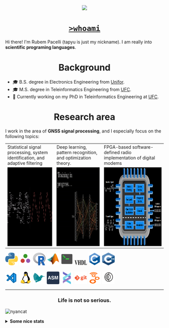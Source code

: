 <!--
**tapyu/tapyu** is a ✨ _special_ ✨ repository because its `README.md` (this file) appears on your GitHub profile.

That is what I'm using to make the this Markdown:

*** About wakatime *** (./.github/workflows/waka-readme-stats.yml or the "Waka Readme" github action):
- How To Use Github's New Personal README and Wakatime: https://www.youtube.com/watch?v=jazcHIaitfE
- Adding Weekly Coding Stats to your GitHub Readme Profile: https://www.youtube.com/watch?v=sZi8MmQP3MY

*** About updating README.md with recent activities *** (./.github/workflows/update-readme-recent-activities.yml or the "Update README with recent activities" github action)
- How To Create An Amazing Profile ReadMe With GitHub Actions -> https://www.youtube.com/watch?v=ECuqb5Tv9qI

*** about deploying your own vercel instance (it is the "GitHub Performance" section of my README.dm) ***
1 -> https://github.com/anuraghazra/github-readme-stats#deploy-on-your-own-vercel-instance
2 -> https://www.youtube.com/watch?v=n6d4KHSKqGk&t=107s
3 -> https://github.com/tapyu/github-readme-stats/blob/master/vercel.json
4 -> https://vercel.com/docs/cli#project-configuration
5 -> https://github.com/abhisheknaiidu/awesome-github-profile-readme

*** other things ***
- awesome-github-profile-readme: https://github.com/abhisheknaiidu/awesome-github-profile-readme
- Shelds.io: https://github.com/badges/shields

-->

<p align='center'>
    <img align='center' src="https://img.shields.io/github/followers/tapyu?style=social">
</p>

<h1 align="center"><a href="https://linktr.ee/tapyu"><code>>whoami</code></a></h1>
Hi there! I'm Rubem Pacelli (tapyu is just my nickname). I am really into <b>scientific programing languages</b>.
<h1 align="center">Background</h1>
<ul>
  <li>🎓 B.S. degree in Electronics Engineering from <a href="https://unifor.br/">Unifor</a>.</li>
  <li>🎓 M.S. degree in Teleinformatics Engineering from <a href="http://www.ufc.br/">UFC</a>.</li>
  <li>🔬 Currently working on my PhD in Teleinformatics Engineering at <a href="http://www.ufc.br/">UFC</a>.</li>
</ul>
<h1 align="center">Research area</h1>
I work in the area of <b>GNSS signal processing</b>, and I especially focus on the following topics:
<table>
  <tr>
    <td width="250">Statistical signal processing, system identification, and adaptive filtering</td>
     <td width="250">Deep learning, pattern recognition, and optimization theory.</td>
     <td width="350">FPGA-based software-defined radio implementation of digital modems</td>
  </tr>
  <tr>
    <td valign="top" align="center"><img height="250" width="250" src="figs/signal.gif"></td>
    <td valign="middle" align="center"><img height="250" width="250" src="figs/test.gif"></td>
    <td valign="top" align="center"><img height="250" width="900" src="figs/embedded systems microprocessor.png"></td>
  </tr>
</table>

<code><a href="https://www.python.org/"><img height="40" width="40" alt="python" src="figs/python_colorful.svg"></a></code>
<code><a href="https://julialang.org/"><img height="40" width="40" alt="Julia programming language" src="figs/julia.svg"></a></code>
<code><a href="https://www.r-project.org/"><img height="40" width="40" alt="R programming language" src="figs/r_colorful.svg"></a></code>
<code><a href="https://www.mathworks.com/products/matlab.html"><img height="40" width="40" alt="matlab" src="figs/icons8-matlab.svg"></a></code>
<code><a href="https://en.wikipedia.org/wiki/Shell_script"><img height="40" width="40" alt="Unix shell scripting" src="figs/utilities-x-terminal.svg"></a></code>
<code><a href="https://en.wikipedia.org/wiki/VHDL"><img height="20" width="40" width="40" alt="VHDL" src="figs/VHDL.jfif"></a></code>
<code><a href="https://en.wikipedia.org/wiki/C_(programming_language)"><img height="40" width="40" alt="C programming language" src="figs/c_colorful.svg"></a></code>
<code><a href="https://en.wikipedia.org/wiki/C%2B%2B"><img height="40" width="40" alt="C++ programming language" src="figs/cpp_colorful.svg"></a></code>
<br>
<br>
<code><a href="https://code.visualstudio.com/"><img height="40" width="40" alt="visual studio code" src="figs/vscode_colorful.svg"></a></code>
<code><a href="https://www.linux.org/"><img height="40" alt="linux" src="figs/linux_colorful.svg"></a></code>
<code><a href="https://www.latex-project.org/"><img height="40" width="40" alt="latex" src="figs/icons8-latex.svg"></a></code>
<code><a href="https://en.wikipedia.org/wiki/Assembly_language"><img height="40" width="40" alt="assembly" src="figs/assembly.png"></a></code>
<code><a href="https://docs.helix-editor.com/"><img height="40" width="40" alt="helix-editor" src="figs/helix.png"></a></code>
<code><a href="https://git-scm.com/"><img height="40" alt="git" width="40" src="figs/git.svg"></a></code>
<code><a href="https://github.com/gnuradio/gnuradio/tree/main"><img height="40" alt="git" width="40" src="figs/gnuradio.png"></a></code>
<code><a href="https://github.com/gnss-sdr/gnss-sdr"><img height="40" alt="git" width="40" src="figs/gnss-sdr.png"></a></code>
<br>

---

<h3 align="center">Life is not so serious.</h3>

![nyancat](https://github.com/tapyu/tapyu/assets/22801918/3431b80d-7a2d-4057-87dd-ac53fa63817b)

<details>
    <summary><b>Some nice stats</b></summary>
    <ul> <img src="https://github-readme-activity-graph.vercel.app/graph?username=tapyu&theme=react-dark" />
    <h3>GitHub Performance</h3>
    <table>
        <tr>
            <td> <img src="https://github-readme-stats-xi-six-31.vercel.app/api?username=tapyu&show_icons=true&count_private=true&hide_title=true&line_height=33&theme=react&border=61dafb&hide_border=true" /> </td>
            <td> <img src="https://github-readme-stats-xi-six-31.vercel.app/api/top-langs/?username=tapyu&hide=postscript,jupyter%20notebook,tex,html,makefile,typst&count_private=true&title_color=61dafb&text_color=ffffff&icon_color=61dafb&bg_color=20232a&layout=compact&border_color=61dafb&hide_border=true&langs_count=6" /> </td>
        </tr>
    </table>

### Wakatime stats
<!--START_SECTION:waka-->
![Code Time](http://img.shields.io/badge/Code%20Time-2%2C360%20hrs%2019%20mins-blue)

**I'm an Early 🐤** 

```text
🌞 Morning                1092 commits        ████░░░░░░░░░░░░░░░░░░░░░   15.70 % 
🌆 Daytime                2560 commits        █████████░░░░░░░░░░░░░░░░   36.81 % 
🌃 Evening                2137 commits        ████████░░░░░░░░░░░░░░░░░   30.73 % 
🌙 Night                  1165 commits        ████░░░░░░░░░░░░░░░░░░░░░   16.75 % 
```
📅 **I'm Most Productive on Thursday** 

```text
Monday                   1167 commits        ████░░░░░░░░░░░░░░░░░░░░░   16.78 % 
Tuesday                  1200 commits        ████░░░░░░░░░░░░░░░░░░░░░   17.26 % 
Wednesday                1157 commits        ████░░░░░░░░░░░░░░░░░░░░░   16.64 % 
Thursday                 1210 commits        ████░░░░░░░░░░░░░░░░░░░░░   17.40 % 
Friday                   937 commits         ███░░░░░░░░░░░░░░░░░░░░░░   13.47 % 
Saturday                 720 commits         ███░░░░░░░░░░░░░░░░░░░░░░   10.35 % 
Sunday                   563 commits         ██░░░░░░░░░░░░░░░░░░░░░░░   08.10 % 
```


📊 **This Week I Spent My Time On** 

```text
💬 Programming Languages: 
TeX                      11 hrs 48 mins      █████████░░░░░░░░░░░░░░░░   35.72 % 
Python                   10 hrs 34 mins      ████████░░░░░░░░░░░░░░░░░   32.01 % 
Julia                    4 hrs 16 mins       ███░░░░░░░░░░░░░░░░░░░░░░   12.94 % 
YAML                     3 hrs 46 mins       ███░░░░░░░░░░░░░░░░░░░░░░   11.43 % 
TOML                     1 hr 5 mins         █░░░░░░░░░░░░░░░░░░░░░░░░   03.29 % 

🔥 Editors: 
VS Code                  33 hrs 3 mins       █████████████████████████   100.00 % 

🐱‍💻 Projects: 
code-gps-solutions       16 hrs 43 mins      █████████████░░░░░░░░░░░░   50.62 % 
code-anatel-axis4        12 hrs 29 mins      █████████░░░░░░░░░░░░░░░░   37.80 % 
iono-scint-charact       2 hrs 29 mins       ██░░░░░░░░░░░░░░░░░░░░░░░   07.54 % 
mwe3                     38 mins             ░░░░░░░░░░░░░░░░░░░░░░░░░   01.97 % 
mwe                      35 mins             ░░░░░░░░░░░░░░░░░░░░░░░░░   01.77 % 

💻 Operating System: 
Linux                    33 hrs 3 mins       █████████████████████████   100.00 % 
```


 Last Updated on 22/10/2025 18:50:59 UTC
<!--END_SECTION:waka-->

### Recent GitHub Activity
<!--START_SECTION:activity-->
1.  Labeled issue [#435](https://github.com/TorchDSP/torchsig/issues/435) in [TorchDSP/torchsig](https://github.com/TorchDSP/torchsig)
2. ❗ Opened issue [#435](https://github.com/TorchDSP/torchsig/issues/435) in [TorchDSP/torchsig](https://github.com/TorchDSP/torchsig)
3. 🗣 Commented on [#1542](https://github.com/wimpysworld/deb-get/issues/1542#issuecomment-3393547756) in [wimpysworld/deb-get](https://github.com/wimpysworld/deb-get)
4. 🗣 Commented on [#1542](https://github.com/wimpysworld/deb-get/issues/1542#issuecomment-3393544316) in [wimpysworld/deb-get](https://github.com/wimpysworld/deb-get)
5. 🗣 Commented on [#7](https://github.com/boniolp/dCAM/pull/7#issuecomment-3382587153) in [boniolp/dCAM](https://github.com/boniolp/dCAM)
<!--END_SECTION:activity-->

### Latest Youtube Video 📺
<!-- YOUTUBE:START -->
- [Mr. Robot - Darlene hacks parking gate with HackRF](https://www.youtube.com/watch?v=y8VQRXDm4hQ)
<!-- YOUTUBE:END -->
</ul>
</details>
